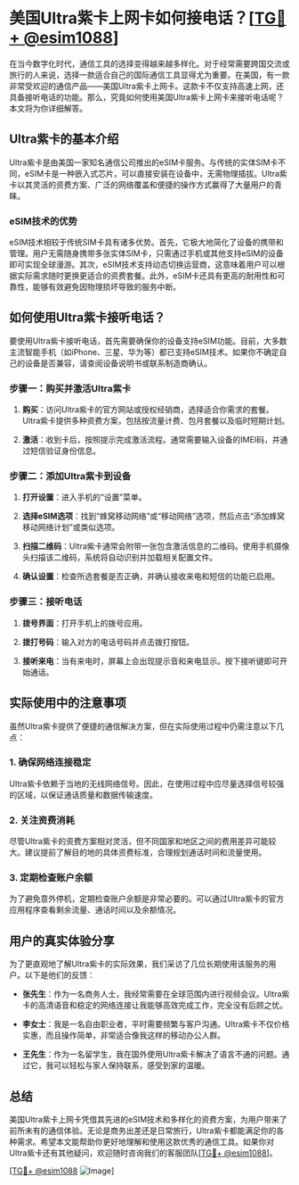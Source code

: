 # 美国Ultra紫卡上网卡如何接电话？[[TG💪+ @esim1088](https://t.me/s/esim1088)]

在当今数字化时代，通信工具的选择变得越来越多样化。对于经常需要跨国交流或旅行的人来说，选择一款适合自己的国际通信工具显得尤为重要。在美国，有一款非常受欢迎的通信产品——美国Ultra紫卡上网卡。这款卡不仅支持高速上网，还具备接听电话的功能。那么，究竟如何使用美国Ultra紫卡上网卡来接听电话呢？本文将为你详细解答。

## Ultra紫卡的基本介绍

Ultra紫卡是由美国一家知名通信公司推出的eSIM卡服务。与传统的实体SIM卡不同，eSIM卡是一种嵌入式芯片，可以直接安装在设备中，无需物理插拔。Ultra紫卡以其灵活的资费方案、广泛的网络覆盖和便捷的操作方式赢得了大量用户的青睐。

### eSIM技术的优势

eSIM技术相较于传统SIM卡具有诸多优势。首先，它极大地简化了设备的携带和管理。用户无需随身携带多张实体SIM卡，只需通过手机或其他支持eSIM的设备即可实现全球漫游。其次，eSIM技术支持动态切换运营商，这意味着用户可以根据实际需求随时更换更适合的资费套餐。此外，eSIM卡还具有更高的耐用性和可靠性，能够有效避免因物理损坏导致的服务中断。

## 如何使用Ultra紫卡接听电话？

要使用Ultra紫卡接听电话，首先需要确保你的设备支持eSIM功能。目前，大多数主流智能手机（如iPhone、三星、华为等）都已支持eSIM技术。如果你不确定自己的设备是否兼容，请查阅设备说明书或联系制造商确认。

### 步骤一：购买并激活Ultra紫卡

1. **购买**：访问Ultra紫卡的官方网站或授权经销商，选择适合你需求的套餐。Ultra紫卡提供多种资费方案，包括按流量计费、包月套餐以及临时短期计划。
   
2. **激活**：收到卡后，按照提示完成激活流程。通常需要输入设备的IMEI码，并通过短信验证身份信息。

### 步骤二：添加Ultra紫卡到设备

1. **打开设置**：进入手机的“设置”菜单。
   
2. **选择eSIM选项**：找到“蜂窝移动网络”或“移动网络”选项，然后点击“添加蜂窝移动网络计划”或类似选项。

3. **扫描二维码**：Ultra紫卡通常会附带一张包含激活信息的二维码。使用手机摄像头扫描该二维码，系统将自动识别并加载相关配置文件。

4. **确认设置**：检查所选套餐是否正确，并确认接收来电和短信的功能已启用。

### 步骤三：接听电话

1. **拨号界面**：打开手机上的拨号应用。
   
2. **拨打号码**：输入对方的电话号码并点击拨打按钮。
   
3. **接听来电**：当有来电时，屏幕上会出现提示音和来电显示。按下接听键即可开始通话。

## 实际使用中的注意事项

虽然Ultra紫卡提供了便捷的通信解决方案，但在实际使用过程中仍需注意以下几点：

### 1. 确保网络连接稳定

Ultra紫卡依赖于当地的无线网络信号。因此，在使用过程中应尽量选择信号较强的区域，以保证通话质量和数据传输速度。

### 2. 关注资费消耗

尽管Ultra紫卡的资费方案相对灵活，但不同国家和地区之间的费用差异可能较大。建议提前了解目的地的具体资费标准，合理规划通话时间和流量使用。

### 3. 定期检查账户余额

为了避免意外停机，定期检查账户余额是非常必要的。可以通过Ultra紫卡的官方应用程序查看剩余流量、通话时间以及余额情况。

## 用户的真实体验分享

为了更直观地了解Ultra紫卡的实际效果，我们采访了几位长期使用该服务的用户。以下是他们的反馈：

- **张先生**：作为一名商务人士，我经常需要在全球范围内进行视频会议。Ultra紫卡的高清语音和稳定的网络连接让我能够高效完成工作，完全没有后顾之忧。
  
- **李女士**：我是一名自由职业者，平时需要频繁与客户沟通。Ultra紫卡不仅价格实惠，而且操作简单，非常适合像我这样的移动办公人群。

- **王先生**：作为一名留学生，我在国外使用Ultra紫卡解决了语言不通的问题。通过它，我可以轻松与家人保持联系，感受到家的温暖。

## 总结

美国Ultra紫卡上网卡凭借其先进的eSIM技术和多样化的资费方案，为用户带来了前所未有的通信体验。无论是商务出差还是日常旅行，Ultra紫卡都能满足你的各种需求。希望本文能帮助你更好地理解和使用这款优秀的通信工具。如果你对Ultra紫卡还有其他疑问，欢迎随时咨询我们的客服团队[[TG💪+ @esim1088](https://t.me/s/esim1088)]。

[[TG💪+ @esim1088](https://t.me/s/esim1088) ![Image](https://i.postimg.cc/4NQfJmqS/Snipaste-2025-05-13-00-14-12.png)]